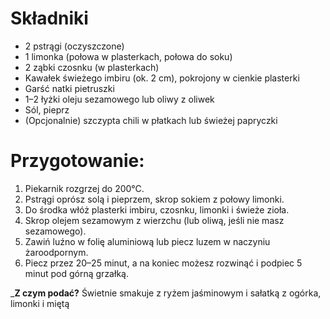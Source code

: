 # Składniki
- 2 pstrągi (oczyszczone)
- 1 limonka (połowa w plasterkach, połowa do soku)
- 2 ząbki czosnku (w plasterkach)
- Kawałek świeżego imbiru (ok. 2 cm), pokrojony w cienkie plasterki
- Garść natki pietruszki
- 1–2 łyżki oleju sezamowego lub oliwy z oliwek
- Sól, pieprz
- (Opcjonalnie) szczypta chili w płatkach lub świeżej papryczki
# Przygotowanie:

1. Piekarnik rozgrzej do 200°C.
2. Pstrągi oprósz solą i pieprzem, skrop sokiem z połowy limonki.
3. Do środka włóż plasterki imbiru, czosnku, limonki i świeże zioła.
4. Skrop olejem sezamowym z wierzchu (lub oliwą, jeśli nie masz sezamowego).
5. Zawiń luźno w folię aluminiową lub piecz luzem w naczyniu żaroodpornym.
6. Piecz przez 20–25 minut, a na koniec możesz rozwinąć i podpiec 5 minut pod górną grzałką.

___Z czym podać?__ Świetnie smakuje z ryżem jaśminowym i sałatką z ogórka, limonki i miętą
